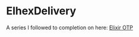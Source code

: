 # ElhexDelivery

A series I followed to completion on here: [Elixir OTP](https://www.youtube.com/watch?v=zC7TcrRi46Q&list=PLZZkJeUxu6QkFsqar5pIqaLoqVnBycDoU)
